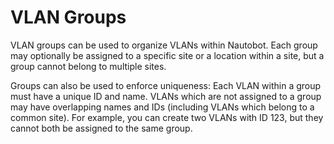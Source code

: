 # VLAN Groups

VLAN groups can be used to organize VLANs within Nautobot. Each group may optionally be assigned to a specific site or a location within a site, but a group cannot belong to multiple sites.

Groups can also be used to enforce uniqueness: Each VLAN within a group must have a unique ID and name. VLANs which are not assigned to a group may have overlapping names and IDs (including VLANs which belong to a common site). For example, you can create two VLANs with ID 123, but they cannot both be assigned to the same group.
